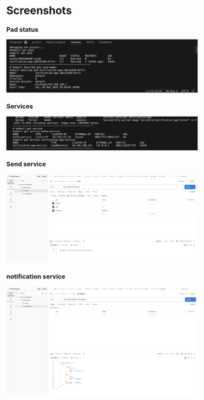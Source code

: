 # Screenshots

### Pad status
![Pad Status](./Pad.png)

### Services
![Services](./Services.png)

### Send service
![Send Service](./send.png)

### notification service
![Notification Service](./notification.png)
